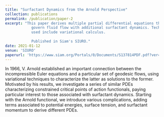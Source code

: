 ```yaml
---
title: "Surfactant Dynamics from the Arnold Perspective"
collection: publications
permalink: /publication/paper-2
excerpt: "This paper derives multiple partial differential equations that each 
            govern fluid flow with additional surfactant dynamics. Techniques 
            used include variational calculus.
            
            Published in Siam's SIURO."
date: 2021-01-12
venue: 'SIURO'
paperurl: 'https://www.siam.org/Portals/0/Documents/S137814PDF.pdf?ver=2021-09-23-070035-370' 
---
```

In 1966, V. Arnold established an important connection between the incompressible Euler equations and a particular set of geodesic flows, using variational techniques to characterize the latter as solutions
to the former. Motivated by his results, we investigate a series of similar PDEs characterizing constrained
critical points of action functionals, paying particular interest to those associated with surfactant dynamics. Starting with the Arnold functional, we introduce various complications, adding terms associated to
potential energies, surface tension, and surfactant momentum to derive different PDEs.